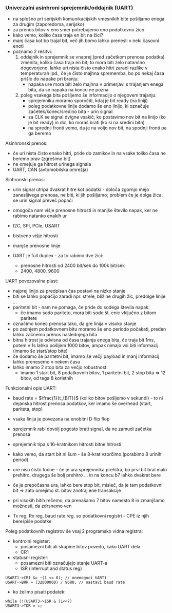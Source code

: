### Univerzalni asinhroni sprejemnik/oddajnik (UART)

- na splošno pri serijskih komunikacijskih vmesnikih bite pošiljamo enega za drugim (zaporedoma, serijsko)
- za prenos bitov v eno smer potrebujemo eno podatkovno žico
- kako vemo, koliko časa traja en bit na žici?
- manj časa kot bo trajal bit, več jih bomo lahko prenesli v neki časovni enoti
- poznamo 2 rešitvi:
	1. oddajnik in sprejemnik se vnaprej (pred začetkom prenosa podatka) zmenita, koliko časa traja en bit; to mora biti zelo natančno dogovorjeno, lahko uri nista čisto enako hitri zaradi razlike v temperaturah ipd., če je čisto majhna sprememba, bo po nekaj časa prišlo do napake pri branju:
		- napaka ure mora biti zelo majhna v primerjavi s trajanjem enega bita, da se napaka na koncu ne pozna
	2. poleg vsakega bita pošljemo še informacijo o njegovem trajanju:
		- sprejemniku moramo sporočiti, kdaj je bit ready (na liniji)
		- poleg podatkovne linije dodamo še eno linijo, ki označuje začetek/konec/sredino bita - urin signal
		- za CLK se signal dvigne vsakič, ko postavimo nov bit na linijo (ko je bit ready) in dol, ko moraš brati (ko si na sredini bita)
		- na sprednji fronti vemo, da je na voljo nov bit, na spodnji fronti pa ga beremo

Asinhronski prenos:
- če uri nista čisto enako hitri, pride do zamikov in na vsake toliko časa ne beremo prav (zgrešimo bit)
- ne omejuje ga hitrost urinega signala
- UART, CAN (avtomobilska omrežja)

Sinhronski prenos:
- urin signal utripa dvakrat hitre kot podatki - določa zgornjo mejo zanesljivega prenosa, ne biti, ki jih pošiljamo; problem če je dolga žica, se urin signal preveč popači
- omogoča nam višje prenosne hitrosti in manjše število napak, ker ne rabimo natanko enakih ur
- I2C, SPI, PCIe, USART
- bistveno višje hitrosti
- manjše prenosne linije

- UART je full duplex - za to rabimo dve žici:
	- prenosne hitrosti od 2400 bit/sek do 100k bit/sek
	- 2400, 4800, 9600

UART povezovalna plast:
- najprej linijo za predpisan čas postavi na nizko stanje
- biti se lahko popačijo zaradi npr. strele, bližine drugih žic, predolge linije ...
- paritetni bit - nam ne pomaga, če pride do sodega števila napak:
	- če imamo sodo pariteto, mora biti sodo št. enic vključno z bitom paritete
- označimo konec prenosa tako, da gre linija v visoko stanje
- po zadnjem podatkovnem bitu moramo še eno periodo počakati, preden lahko začnemo prenos naslednjega bita
- bitna hitrost je odvisna od časa trajanja enega bita, če traja bit 1ms, potem v 1s lahko pošljem 1000 bitov, ampak nimajo vsi biti informacij (imamo še start/stop bite)
- če dodamo še paritetni bit, imamo še večji payload in manj informacij lahko prenesemo v nekem času
- lahko imamo 2 stop bita za večjo robustnost:
	- imamo 1 start bit, 8 podatkovnih bitov, 1 paritetni bit, 2 stop bita => 12 bitov, od tega 8 koristnih

Funkcionalni opis UART:
- baud rate = $\frac{1}{t_{BIT}}$ (koliko bitov pošljemo v sekundi) - to ni dejanska hitrost prenosa podatkov, ker imamo še overhead (start, pariteta, stop)
- vsaka linija je povezana na enobitni D flip flop
- sprejemnik rabi dovolj pogosto brati signal, da ne zamudi začetka prenosa
- sprejemnik tipa s 16-kratnikom hitrosti bitne hitrosti
- kako vemo, da start bit ni šum - še 8-krat vzorčimo (porabimo 8 urinih period)
- ure niso čisto točne - če je ura sprejemnika prehitra, bo prvi bit bral malo prehitro, drugega še bolj prehitro ... in na koncu b7 lahko dvakrat bere
- če je prepočasna ura, lahko bere stop bit, misleč, da je tam podatkovni bit => zato omejimo št. bitov znotraj ene transakcije
- pri visokih bitih rečemo, da prenašamo 7 bitov namesto 8 in zmanjšamo možnosti, da zdrsnemo ven

- Tx reg, Rx reg, baud rate reg. so podatkovni registri - CPE iz njih bere/piše podatke

Poleg podatkovnih registrov še vsaj 2 programsko vidna registra:
- kontrolni register:
	- posamezni biti ali skupine bitov povedo, kako UART dela
	- CR1
- statusni register:
	- posamezni biti označujejo stanje UART-a
	- ISR (interrupt and status reg)

```
USART1->CR1 &= ~(1 << 0); // onemogoci UART1
USART->BRR = (32000000) / 9600; // nastavi baud rate
```

- ko želimo pisati podatek:

```
while (!(USART3->ISR & (1<<7)
USART3->TDR = c;
```